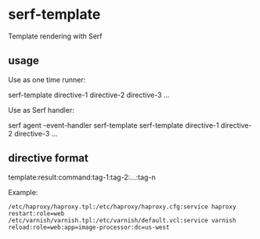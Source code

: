 # serf-template
Template rendering with Serf

## usage

Use as one time runner:

serf-template directive-1 directive-2 directive-3 ...

Use as Serf handler:

serf agent -event-handler serf-template serf-template directive-1 directive-2 directive-3 ...

## directive format

template:result:command:tag-1:tag-2:...:tag-n

Example:

	/etc/haproxy/haproxy.tpl:/etc/haproxy/haproxy.cfg:service haproxy restart:role=web
	/etc/varnish/varnish.tpl:/etc/varnish/default.vcl:service varnish reload:role=web:app=image-processor:dc=us-west
